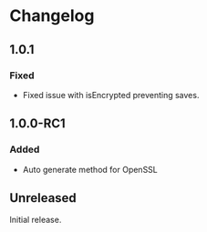 Changelog
=========
## 1.0.1
### Fixed
- Fixed issue with isEncrypted preventing saves.

## 1.0.0-RC1
### Added
- Auto generate method for OpenSSL

## Unreleased
Initial release.
